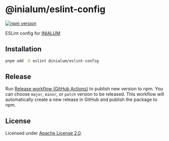 # @inialum/eslint-config

[![npm version](https://badge.fury.io/js/@inialum%2Feslint-config.svg)](https://www.npmjs.com/package/@inialum/eslint-config)

ESLint config for [INIALUM](https://inialum.org)

## Installation

```bash
pnpm add -D eslint @inialum/eslint-config
```

## Release

Run [Release workflow (GitHub Actions)](https://github.com/inialum/eslint-config/actions/workflows/release.yml) to publish new version to npm.
You can choose `major`, `minor`, or `patch` version to be released.
This workflow will automatically create a new release in GitHub and publish the package to npm.

## License

Licensed under [Apache License 2.0](LICENSE).
